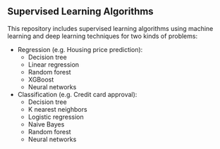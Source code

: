 ## Supervised Learning Algorithms

This repository includes supervised learning algorithms using machine learning and deep learning techniques for two kinds of problems:

* Regression (e.g. Housing price prediction):
  + Decision tree
  + Linear regression
  + Random forest
  + XGBoost
  + Neural networks
* Classification (e.g. Credit card approval):
  + Decision tree
  + K nearest neighbors
  + Logistic regression
  + Naive Bayes
  + Random forest
  + Neural networks
